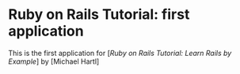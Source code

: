 # Ruby on Rails Tutorial: first application

This is the first application for
[*Ruby on Rails Tutorial: Learn Rails by Example*]
by [Michael Hartl]

